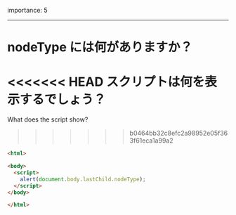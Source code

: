 importance: 5

---

# nodeType には何がありますか？

<<<<<<< HEAD
スクリプトは何を表示するでしょう？
=======
What does the script show?
>>>>>>> b0464bb32c8efc2a98952e05f363f61eca1a99a2

```html
<html>

<body>
  <script>
    alert(document.body.lastChild.nodeType);
  </script>
</body>

</html>
```
